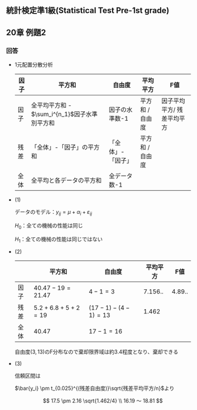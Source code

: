 ## 統計検定準1級(Statistical Test Pre-1st grade)
## 20章 例題2
### 回答
- 1元配置分散分析
    
    
    | 因子 | 平方和 | 自由度 | 平均平方 | F値 |
    | --- | --- | --- | --- | --- |
    | 因子 | 全平均平方和 - $\sum_i^{n_1}$因子水準別平方和 | 因子の水準数-1 | 平方和 / 自由度 | 因子平均平方/ 残差平均平方 |
    | 残差 | 「全体」-「因子」の平方和 | 「全体」-「因子」 | 平方和 / 自由度 |  |
    | 全体 | 全平均と各データの平方和 | 全データ数-1 |  |  |

- (1)
    
    データのモデル：$y_{ij} = \mu + \alpha_i + \varepsilon_{ij}$
    
    $H_0$：全ての機械の性能は同じ
    
    $H_1$：全ての機械の性能は同じではない
    
- (2)
    
    
    |  | 平方和 | 自由度 | 平均平方 | F値 |
    | --- | --- | --- | --- | --- |
    | 因子 | $40.47 -19 = 21.47$ | $4-1=3$ | $7.156..$ | $4.89..$ |
    | 残差 | $5.2+6.8+5+2=19$ | $(17-1)-(4-1)=13$ | $1.462$ |  |
    | 全体 | $40.47$ | $17-1=16$ |  |  |
    
    自由度$(3,13)$のF分布なので棄却限界域は約3.4程度となり、棄却できる
    
- (3)
    
    信頼区間は
    
    $\bar{y_i} \pm t_{0.025}^{(残差自由度)}\sqrt{残差平均平方/n}$より
    
    $$
    17.5 \pm 2.16 \sqrt{1.462/4} \\
    16.19 〜 18.81
    $$